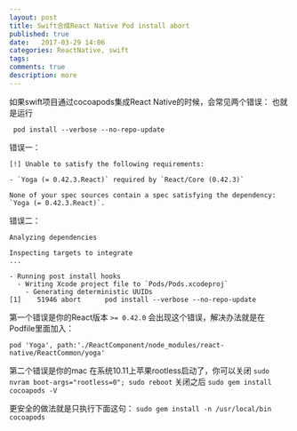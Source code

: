 ```yaml
---
layout: post
title: Swift合成React Native Pod install abort
published: true
date:   2017-03-29 14:06
categories: ReactNative, swift
tags:
comments: true
description: more
---
```


如果swift项目通过cocoapods集成React Native的时候，会常见两个错误：
也就是运行
```
 pod install --verbose --no-repo-update
```


错误一：

```
[!] Unable to satisfy the following requirements:

- `Yoga (= 0.42.3.React)` required by `React/Core (0.42.3)`

None of your spec sources contain a spec satisfying the dependency: `Yoga (= 0.42.3.React)`.
```
错误二：

```
Analyzing dependencies

Inspecting targets to integrate
...

- Running post install hooks
  - Writing Xcode project file to `Pods/Pods.xcodeproj`
    - Generating deterministic UUIDs
[1]    51946 abort      pod install --verbose --no-repo-update
```

第一个错误是你的React版本 `>= 0.42.0` 会出现这个错误，解决办法就是在Podfile里面加入：

```
pod 'Yoga', path:'./ReactComponent/node_modules/react-native/ReactCommon/yoga'
```

第二个错误是你的mac 在系统10.11上苹果rootless启动了，你可以关闭
`sudo nvram boot-args="rootless=0"; sudo reboot`
关闭之后
`sudo gem install cocoapods -V`

更安全的做法就是只执行下面这句：
`sudo gem install -n /usr/local/bin cocoapods`

